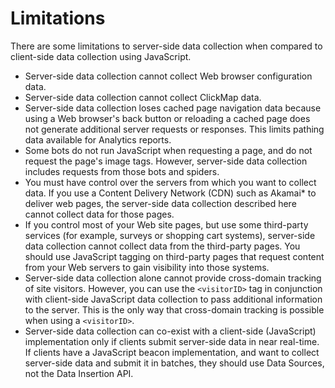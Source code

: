 # Limitations

There are some limitations to server-side data collection when compared to client-side data collection using JavaScript.

- Server-side data collection cannot collect Web browser configuration data.
- Server-side data collection cannot collect ClickMap data.
- Server-side data collection loses cached page navigation data because using a Web browser's back button or reloading a cached page does not generate additional server requests or responses. This limits pathing data available for Analytics reports.
- Some bots do not run JavaScript when requesting a page, and do not request the page's image tags. However, server-side data collection includes requests from those bots and spiders.
- You must have control over the servers from which you want to collect data. If you use a Content Delivery Network (CDN) such as Akamai* to deliver web pages, the server-side data collection described here cannot collect data for those pages.
- If you control most of your Web site pages, but use some third-party services (for example, surveys or shopping cart systems), server-side data collection cannot collect data from the third-party pages. You should use JavaScript tagging on third-party pages that request content from your Web servers to gain visibility into those systems.
- Server-side data collection alone cannot provide cross-domain tracking of site visitors. However, you can use the `<visitorID>` tag in conjunction with client-side JavaScript data collection to pass additional information to the server. This is the only way that cross-domain tracking is possible when using a `<visitorID>`.
- Server-side data collection can co-exist with a client-side (JavaScript) implementation only if clients submit server-side data in near real-time. If clients have a JavaScript beacon implementation, and want to collect server-side data and submit it in batches, they should use Data Sources, not the Data Insertion API.

